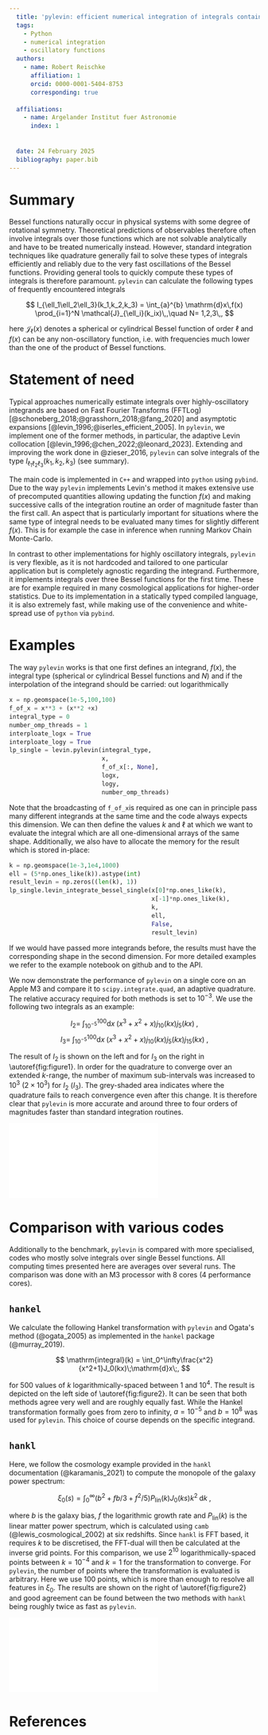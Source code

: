 ```yaml
---
  title: 'pylevin: efficient numerical integration of integrals containing up to three Bessel functions'
  tags:
    - Python
    - numerical integration
    - oscillatory functions
  authors:
    - name: Robert Reischke
      affiliation: 1
      orcid: 0000-0001-5404-8753
      corresponding: true
  
  affiliations:
    - name: Argelander Institut fuer Astronomie
      index: 1


  date: 24 February 2025
  bibliography: paper.bib
---
```


# Summary
Bessel functions naturally occur in physical systems with some degree of rotational symmetry. Theoretical predictions of observables therefore often involve integrals over those functions which are not solvable analytically and have to be treated numerically instead. However, standard integration techniques like quadrature generally fail to solve these types of integrals efficiently and reliably due to the very fast oscillations of the Bessel functions. Providing general tools to quickly compute these types of integrals is therefore paramount. `pylevin` can calculate the following types of frequently encountered integrals

$$
I_{\ell_1\ell_2\ell_3}(k_1,k_2,k_3) = \int_{a}^{b} \mathrm{d}x\,f(x) \prod_{i=1}^N \mathcal{J}_{\ell_i}(k_ix)\,,\quad N= 1,2,3\,,
$$

here $\mathcal{J}_\ell(x)$ denotes a spherical or cylindrical Bessel function of order $\ell$ and $f(x)$ can be any non-oscillatory function, i.e. with frequencies much lower than the one of the product of Bessel functions. 

# Statement of need
Typical approaches numerically estimate integrals over highly-oscillatory integrands are based on Fast Fourier Transforms (FFTLog) [@schoneberg_2018;@grasshorn_2018;@fang_2020] and asymptotic expansions [@levin_1996;@iserles_efficient_2005]. In `pylevin`, we implement one of the former methods, in particular, the adaptive Levin collocation [@levin_1996;@chen_2022;@leonard_2023]. Extending and improving the work done in @zieser_2016, `pylevin` can solve integrals of the type $I_{\ell_1\ell_2\ell_3}(k_1,k_2,k_3)$ (see summary). 

 The main code is implemented in `C++` and wrapped into `python` using `pybind`. Due to the way `pylevin` implements Levin's method it makes extensive use of precomputed quantities allowing updating the function $f(x)$ and making successive calls of the integration routine an order of magnitude faster than the first call. An aspect that is particularly important for situations where the same type of integral needs to be evaluated many times for slightly different $f(x)$. This is for example the case in inference when running Markov Chain Monte-Carlo.

In contrast to other implementations for highly oscillatory integrals, `pylevin` is very flexible, as it is not hardcoded and tailored to one particular application but is completely agnostic regarding the integrand. Furthermore, it implements integrals over three Bessel functions for the first time. These are for example required in many cosmological applications for higher-order statistics. Due to its implementation in a statically typed compiled language, it is also extremely fast, while making use of the convenience and white-spread use of `python` via `pybind`. 



# Examples
The way `pylevin` works is that one first defines an integrand, $f(x)$, the integral type (spherical or cylindrical Bessel functions and $N$) and if the interpolation of the integrand should be carried: out logarithmically

```python
x = np.geomspace(1e-5,100,100)
f_of_x = x**3 + (x**2 +x)
integral_type = 0 
number_omp_threads = 1 
interploate_logx = True
interploate_logy = True
lp_single = levin.pylevin(integral_type,
                          x,
                          f_of_x[:, None],
                          logx,
                          logy,
                          number_omp_threads)
```

Note that the broadcasting of `f_of_x`is required as one can in principle pass many different integrands at the same time and the code always expects this dimension. We can then define the values $k$ and $\ell$ at which we want to evaluate the integral which are all one-dimensional arrays of the same shape. Additionally, we also have to allocate the memory for the result which is stored in-place:

```python
k = np.geomspace(1e-3,1e4,1000)
ell = (5*np.ones_like(k)).astype(int) 
result_levin = np.zeros((len(k), 1)) 
lp_single.levin_integrate_bessel_single(x[0]*np.ones_like(k),
                                        x[-1]*np.ones_like(k),
                                        k,
                                        ell,
                                        False,
                                        result_levin)
```

If we would have passed more integrands before, the results must have the corresponding shape in the second dimension. For more detailed examples we refer to the example notebook on github and to the API.

 We now demonstrate the performance of `pylevin` on a single core on an Apple M3 and compare it to `scipy.integrate.quad`, an adaptive quadrature. The relative accuracy required for both methods is set to $10^{-3}$.
We use the following two integrals as an example:

$$
I_2 = \;\int_{10^{-5}}^{100} \mathrm{d}x \;(x^3 +x^2 +x)j_{10}(kx)j_5(kx)\;, 
$$
$$
I_3 = \;\int_{10^{-5}}^{100} \mathrm{d}x \;(x^3 +x^2 +x)j_{10}(kx)j_5(kx)j_{15}(kx)\;,
$$

The result of $I_2$ is shown on the left and for $I_3$ on the right in \autoref{fig:figure1}. In order for the quadrature to converge over an extended $k$-range, the number of maximum sub-intervals was increased to $10^3$ ($2\times 10^3$) for $I_2$ ($I_3$). The grey-shaded area indicates where the quadrature fails to reach convergence even after this change. 
It is therefore clear that `pylevin` is more accurate and around three to four orders of magnitudes faster than standard integration routines. 

![Speed and accuracy comparison of `pylevin` (shown in dashed red) against a standard adaptive quadrature (shown in solid blue). The runtime for the two methods is given in the legend. For the adaptive quadrature the maximum number of sub-intervals was set to 1000 (default is 50). The grey shaded region indicates when the quadrature starts to fail. The bottom panel shows the relative difference between the two methods.   **Left**: Result of the integral $I_2$. **Right**: Result of the integral $I_3$.  \label{fig:figure1}](paper_plot_joss.pdf)


# Comparison with various codes
Additionally to the benchmark, `pylevin` is compared with more specialised, codes who mostly solve integrals over single Bessel functions. All computing times presented here are averages over several runs. The comparison was done with an M3 processor with 8 cores (4 performance cores).

## `hankel`
We calculate the following Hankel transformation with `pylevin` and Ogata's method (@ogata_2005) as implemented in the `hankel` package (@murray_2019).

$$
\mathrm{integral}(k) = \int_0^\infty\frac{x^2}{x^2+1}J_0(kx)\;\mathrm{d}x\;,
$$

for 500 values of $k$ logarithmically-spaced between 1 and $10^4$. The result is depicted on the left side of \autoref{fig:figure2}. It can be seen that both methods agree very well and are roughly equally fast. While the Hankel transformation formally goes from zero to infinity, $a=10^{-5}$ and $b = 10^8$ was used for `pylevin`. This choice of course depends on the specific integrand. 

## `hankl`
Here, we follow the cosmology example provided in the `hankl` documentation (@karamanis_2021) to compute the monopole of the galaxy power spectrum:

$$
\xi_0(s) =\int_0^\infty\left(b^2+fb/3 +f^2/5\right)P_\mathrm{lin}(k)J_0(ks) k^2\;\mathrm{d}k\;,
$$

where $b$ is the galaxy bias, $f$ the logarithmic growth rate and $P_\mathrm{lin}(k)$ is the linear matter power spectrum, which is calculated using `camb` (@lewis_cosmological_2002) at six redshifts. Since `hankl` is FFT based, it requires $k$ to be discretised, the FFT-dual will then be calculated at the inverse grid points. For this comparison, we use $2^{10}$ logarithmically-spaced points between $k=10^{-4}$ and $k = 1$ for the transformation to converge. For `pylevin`, the number of points where the transformation is evaluated is arbitrary. Here we use 100 points, which is more than enough to resolve all features in $\xi_0$.
The results are shown on the right of \autoref{fig:figure2} and good agreement can be found between the two methods with `hankl` being roughly twice as fast as `pylevin`. 

![Comparison of `pylevin` with two methods to calculate a Hankel transformation. Dashed red is `pylevin` while solid blue is the alternative method. **Left**: Integral$(k)$ evaluated with the Ogata method using the `hankel` package. **Right**: Integral for the galaxy power spectrum monopole evaluated using the **hankl** package. Different lines refer to different redshifts.  \label{fig:figure2}](paper_plot_2_joss.pdf)


# References